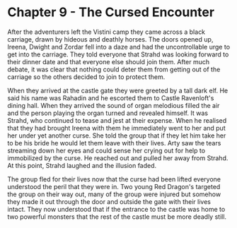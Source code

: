 # Chapter 9 - The Cursed Encounter

After the adventurers left the Vistini camp they came across a black carriage, drawn by hideous and deathly horses. The doors opened up, Ireena, Dwight and Zordar fell into a daze and had the uncontrollable urge to get into the carriage. They told everyone that Strahd was looking forward to their dinner date and that everyone else should join them. After much debate, it was clear that nothing could deter them from getting out of the carriage so the others decided to join to protect them.

When they arrived at the castle gate they were greeted by a tall dark elf. He said his name was Rahadin and he escorted them to Castle Ravenloft's dining hall. When they arrived the sound of organ melodious filled the air and the person playing the organ turned and revealed himself. It was Strahd, who continued to tease and jest at their expense. When he realised that they had brought Ireena with them he immediately went to her and put her under yet another curse. She told the group that if they let him take her to be his bride he would let them leave with their lives. Arty saw the tears streaming down her eyes and could sense her crying out for help to immobilized by the curse. He reached out and pulled her away from Strahd. At this point, Strahd laughed and the illusion faded.

The group fled for their lives now that the curse had been lifted everyone understood the peril that they were in. Two young Red Dragon's targeted the group on their way out, many of the group were injured but somehow they made it out through the door and outside the gate with their lives intact. They now understood that if the entrance to the castle was home to two powerful monsters that the rest of the castle must be more deadly still.